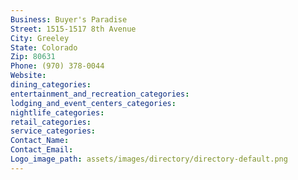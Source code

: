 ```yaml
---
Business: Buyer's Paradise
Street: 1515-1517 8th Avenue
City: Greeley
State: Colorado
Zip: 80631
Phone: (970) 378-0044
Website: 
dining_categories: 
entertainment_and_recreation_categories: 
lodging_and_event_centers_categories: 
nightlife_categories: 
retail_categories: 
service_categories: 
Contact_Name: 
Contact_Email: 
Logo_image_path: assets/images/directory/directory-default.png
---
```

